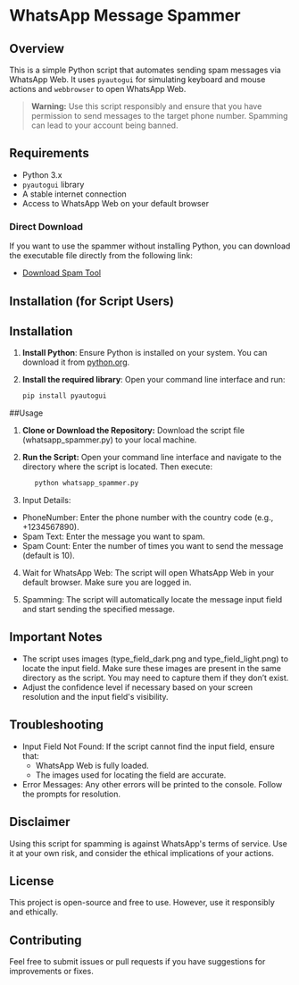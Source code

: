 # WhatsApp Message Spammer

## Overview
This is a simple Python script that automates sending spam messages via WhatsApp Web. It uses `pyautogui` for simulating keyboard and mouse actions and `webbrowser` to open WhatsApp Web.

> **Warning:** Use this script responsibly and ensure that you have permission to send messages to the target phone number. Spamming can lead to your account being banned.

## Requirements
- Python 3.x
- `pyautogui` library
- A stable internet connection
- Access to WhatsApp Web on your default browser

### Direct Download
If you want to use the spammer without installing Python, you can download the executable file directly from the following link:
- [Download Spam Tool](https://www.mediafire.com/file/xbzp97xvhjuxtz1/spammer.exe/file)

## Installation (for Script Users)

## Installation

1. **Install Python**: Ensure Python is installed on your system. You can download it from [python.org](https://www.python.org/downloads/).

2. **Install the required library**:
   Open your command line interface and run:
   ```bash
   pip install pyautogui
##Usage
1. **Clone or Download the Repository:** Download the script file (whatsapp_spammer.py) to your local machine.

2. **Run the Script:** Open your command line interface and navigate to the directory where the script is located. Then execute:
     ```bash
        python whatsapp_spammer.py

3. Input Details:
 - PhoneNumber: Enter the phone number with the country code (e.g., +1234567890).
 - Spam Text: Enter the message you want to spam.
 - Spam Count: Enter the number of times you want to send the message (default is 10).

4. Wait for WhatsApp Web: The script will open WhatsApp Web in your default browser. Make sure you are logged in.

5. Spamming: The script will automatically locate the message input field and start sending the specified message.

## Important Notes
 - The script uses images (type_field_dark.png and type_field_light.png) to locate the input field. Make sure these images are present in the same directory as the script. You may need to capture them if they don’t exist.
 - Adjust the confidence level if necessary based on your screen resolution and the input field's visibility.

## Troubleshooting
 - Input Field Not Found: If the script cannot find the input field, ensure that:
    - WhatsApp Web is fully loaded.
    - The images used for locating the field are accurate.
- Error Messages: Any other errors will be printed to the console. Follow the prompts for resolution.

## Disclaimer
  Using this script for spamming is against WhatsApp's terms of service. Use it at your own risk, and consider the ethical implications of your actions.

## License
This project is open-source and free to use. However, use it responsibly and ethically.

## Contributing
Feel free to submit issues or pull requests if you have suggestions for improvements or fixes.
